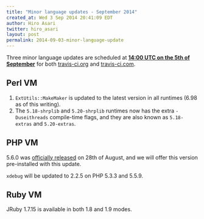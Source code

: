 ```yaml
---
title: "Minor language updates - September 2014"
created_at: Wed 3 Sep 2014 20:41:09 EDT
author: Hiro Asari
twitter: hiro_asari
layout: post
permalink: 2014-09-03-minor-language-update
---
```


Three minor language updates are scheduled at 
**[14:00 UTC on the 5th of September](http://everytimezone.com/#2014-9-5,120,cn3)**
for both [travis-ci.org](https://travis-ci.org) and [travis-ci.com](https://travis-ci.com).

## Perl VM

1. `ExtUtils::MakeMaker` is updated to the latest version in all runtimes (6.98 as of this writing).
1. The `5.18-shrplib` and `5.20-shrplib` runtimes now has the extra `-Duseithreads` compile-time flags,
and they are also known as `5.18-extras` and `5.20-extras`.

## PHP VM

5.6.0 was [officially released](http://php.net/archive/2014.php#id2014-08-28-1) on 28th of August,
and we will offer this version pre-installed with this update.

`xdebug` will be updated to 2.2.5 on PHP 5.3.3 and 5.5.9.

## Ruby VM

JRuby 1.7.15 is available in both 1.8 and 1.9 modes.
